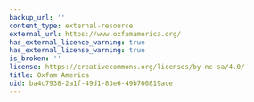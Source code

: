 ```yaml
---
backup_url: ''
content_type: external-resource
external_url: https://www.oxfamamerica.org/
has_external_licence_warning: true
has_external_license_warning: true
is_broken: ''
license: https://creativecommons.org/licenses/by-nc-sa/4.0/
title: Oxfam America
uid: ba4c7938-2a1f-49d1-83e6-49b700819ace
---
```

